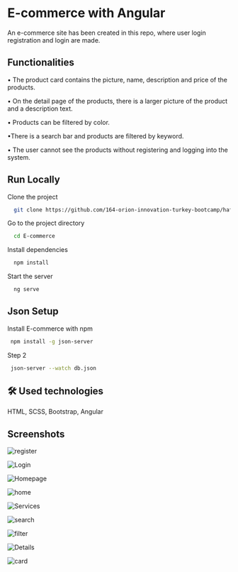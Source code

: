 
# E-commerce with Angular

An e-commerce site has been created in this repo, where user login registration and login are made.


## Functionalities

• The product card contains the picture, name, description and price of the products.

• On the detail page of the products, there is a larger picture of the product and a description text.

• Products can be filtered by color.

•There is a search bar and products are filtered by keyword.

•
The user cannot see the products without registering and logging into the system.


## Run Locally

Clone the project

```bash
  git clone https://github.com/164-orion-innovation-turkey-bootcamp/hafta4-odev-assignment-hilaltrhaan.git
```

Go to the project directory

```bash
  cd E-commerce
```

Install dependencies

```bash
  npm install
```

Start the server

```bash
  ng serve
```


## Json Setup

Install E-commerce with npm

```bash
 npm install -g json-server 
```

Step 2

```bash
 json-server --watch db.json
```
    
## 🛠 Used technologies
HTML, SCSS, Bootstrap, Angular


## Screenshots
![register](https://user-images.githubusercontent.com/88663001/159177176-54606b60-f6a8-425f-9674-dffdf2273438.PNG)

![Login](https://user-images.githubusercontent.com/88663001/159177186-0dd39cd5-0d3d-4b86-a036-5a318377964e.PNG)

![Homepage](https://user-images.githubusercontent.com/88663001/159177154-10c281e3-8961-4f62-bf64-3b2268d4d6a4.PNG)

![home](https://user-images.githubusercontent.com/88663001/159177198-874ba6f9-f177-418c-8249-f9274caee7dd.PNG)

![Services](https://user-images.githubusercontent.com/88663001/159177203-0003acac-d049-4676-94ef-64d76bf14c6f.PNG)

![search](https://user-images.githubusercontent.com/88663001/159177208-482e4072-34cd-434f-9b00-2a23e4e64a5b.PNG)

![filter](https://user-images.githubusercontent.com/88663001/159177211-045293ee-f6b5-4944-8c0f-6148a3f417ab.PNG)

![Details](https://user-images.githubusercontent.com/88663001/159177215-51748baa-bdae-4f4a-acf8-bf6a3672d801.PNG)

![card](https://user-images.githubusercontent.com/88663001/159177217-df34cbea-88ab-47cb-827a-0451ce6ac791.PNG)

